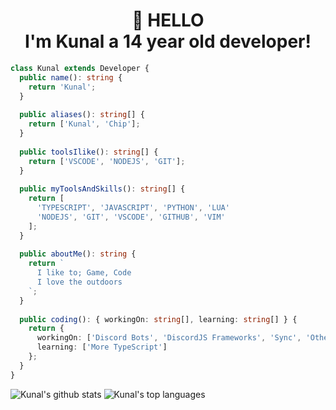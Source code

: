 <h1 align="center">
  <strong> 👋 HELLO </strong>
  <br>
  I'm Kunal a 14 year old developer!
</h1>

```ts
class Kunal extends Developer {
  public name(): string {
    return 'Kunal';
  }
  
  public aliases(): string[] {
    return ['Kunal', 'Chip'];
  }
  
  public toolsIlike(): string[] {
    return ['VSCODE', 'NODEJS', 'GIT'];
  }
  
  public myToolsAndSkills(): string[] {
    return [
      'TYPESCRIPT', 'JAVASCRIPT', 'PYTHON', 'LUA'
      'NODEJS', 'GIT', 'VSCODE', 'GITHUB', 'VIM'
    ];
  }
  
  public aboutMe(): string {
    return `
      I like to; Game, Code
      I love the outdoors
    `;
  }
  
  public coding(): { workingOn: string[], learning: string[] } {
    return {
      workingOn: ['Discord Bots', 'DiscordJS Frameworks', 'Sync', 'Other'],
      learning: ['More TypeScript']
    };
  }
}
```

 ![Kunal's github stats](https://github-readme-stats.vercel.app/api?username=Kunal0004&show_icons=true&theme=dark)
 ![Kunal's top languages](https://github-readme-stats.vercel.app/api/top-langs/?username=Kunal0004&theme=dark)

